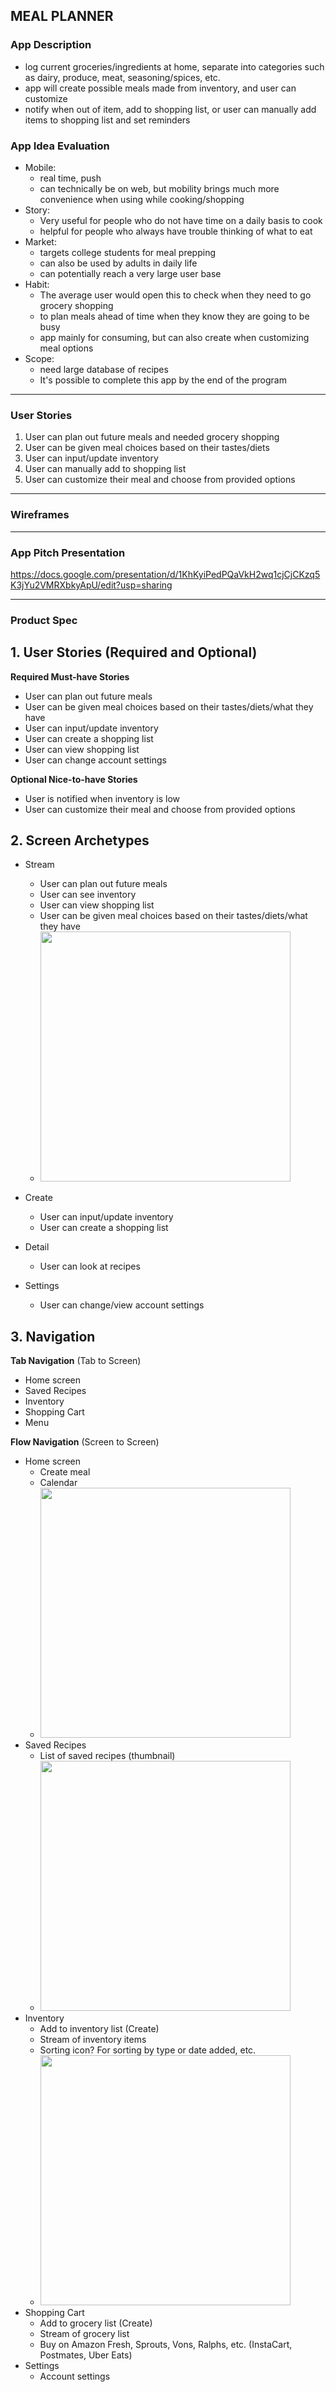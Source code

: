 ## MEAL PLANNER

### App Description
- log current groceries/ingredients at home, separate into categories such as dairy, produce, meat, seasoning/spices, etc.
- app will create possible meals made from inventory, and user can customize
- notify when out of item, add to shopping list, or user can manually add items to shopping list and set reminders

### App Idea Evaluation

- Mobile:
    - real time, push
    - can technically be on web, but mobility brings much more convenience when using while cooking/shopping
- Story:
    - Very useful for people who do not have time on a daily basis to cook 
    - helpful for people who always have trouble thinking of what to eat
- Market:
    - targets college students for meal prepping
    - can also be used by adults in daily life
    - can potentially reach a very large user base
- Habit:
    - The average user would open this to check when they need to go grocery shopping
    - to plan meals ahead of time when they know they are going to be busy
    - app mainly for consuming, but can also create when customizing meal options
- Scope:
    - need large database of recipes
    - It's possible to complete this app by the end of the program 

---

### User Stories
1. User can plan out future meals and needed grocery shopping
2. User can be given meal choices based on their tastes/diets
3. User can input/update inventory
4. User can manually add to shopping list
5. User can customize their meal and choose from provided options

---

### Wireframes


---

### App Pitch Presentation
https://docs.google.com/presentation/d/1KhKyiPedPQaVkH2wq1cjCjCKzq5K3jYu2VMRXbkyApU/edit?usp=sharing

---

### Product Spec

## 1. User Stories (Required and Optional)

**Required Must-have Stories**

 * User can plan out future meals
 * User can be given meal choices based on their tastes/diets/what they have
 * User can input/update inventory
 * User can create a shopping list
 * User can view shopping list
 * User can change account settings

**Optional Nice-to-have Stories**

 * User is notified when inventory is low
 * User can customize their meal and choose from provided options

## 2. Screen Archetypes

 * Stream
   * User can plan out future meals
   * User can see inventory
   * User can view shopping list
   * User can be given meal choices based on their tastes/diets/what they have
   * <img src="https://github.com/jentoobento/Meal-Planner-App-iOS/blob/master/images/Image%20from%20iOS.png" width=400>

 * Create
   * User can input/update inventory
   * User can create a shopping list

 * Detail
   * User can look at recipes

 * Settings
   * User can change/view account settings


## 3. Navigation

**Tab Navigation** (Tab to Screen)

 * Home screen
 * Saved Recipes
 * Inventory
 * Shopping Cart
 * Menu

**Flow Navigation** (Screen to Screen)

 * Home screen
   * Create meal
   * Calendar
   * <img src="https://github.com/jentoobento/Meal-Planner-App-iOS/blob/master/images/Image%20from%20iOS.jpg" width=400>
 * Saved Recipes
   * List of saved recipes (thumbnail)
   * <img src="https://github.com/jentoobento/Meal-Planner-App-iOS/blob/master/images/Image%20from%20iOS%20copy.jpg" width=400>
 * Inventory
   * Add to inventory list (Create)
   * Stream of inventory items
   * Sorting icon? For sorting by type or date added, etc.
   * <img src="https://github.com/jentoobento/Meal-Planner-App-iOS/blob/master/images/Image%20from%20iOS%20copy%202.jpg" width=400>
 * Shopping Cart 
   * Add to grocery list (Create) 
   * Stream of grocery list
   * Buy on Amazon Fresh, Sprouts, Vons, Ralphs, etc. (InstaCart, Postmates, Uber Eats)
 * Settings
     * Account settings 

